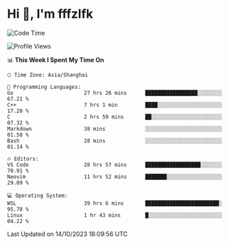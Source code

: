 # Hi 👋, I'm fffzlfk

<!--START_SECTION:waka-->
![Code Time](http://img.shields.io/badge/Code%20Time-515%20hrs%206%20mins-blue)

![Profile Views](http://img.shields.io/badge/Profile%20Views-0-blue)

📊 **This Week I Spent My Time On** 

```text
🕑︎ Time Zone: Asia/Shanghai

💬 Programming Languages: 
Go                       27 hrs 26 mins      █████████████████░░░░░░░░   67.21 % 
C++                      7 hrs 1 min         ████░░░░░░░░░░░░░░░░░░░░░   17.20 % 
C                        2 hrs 59 mins       ██░░░░░░░░░░░░░░░░░░░░░░░   07.32 % 
Markdown                 38 mins             ░░░░░░░░░░░░░░░░░░░░░░░░░   01.58 % 
Bash                     28 mins             ░░░░░░░░░░░░░░░░░░░░░░░░░   01.14 % 

🔥 Editors: 
VS Code                  28 hrs 57 mins      ██████████████████░░░░░░░   70.91 % 
Neovim                   11 hrs 52 mins      ███████░░░░░░░░░░░░░░░░░░   29.09 % 

💻 Operating System: 
WSL                      39 hrs 6 mins       ████████████████████████░   95.78 % 
Linux                    1 hr 43 mins        █░░░░░░░░░░░░░░░░░░░░░░░░   04.22 % 
```


 Last Updated on 14/10/2023 18:09:56 UTC
<!--END_SECTION:waka-->
